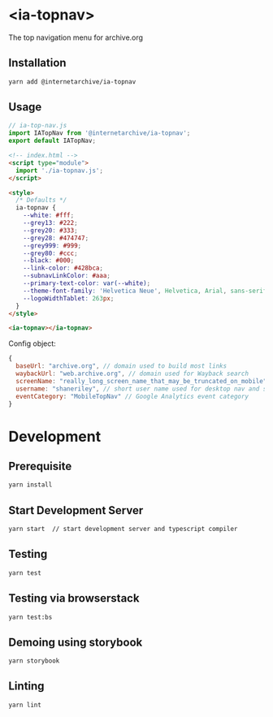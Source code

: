 # \<ia-topnav>

The top navigation menu for archive.org

## Installation

```bash
yarn add @internetarchive/ia-topnav
```

## Usage

```js
// ia-top-nav.js
import IATopNav from '@internetarchive/ia-topnav';
export default IATopNav;
```

```html
<!-- index.html -->
<script type="module">
  import './ia-topnav.js';
</script>

<style>
  /* Defaults */
  ia-topnav {
    --white: #fff;
    --grey13: #222;
    --grey20: #333;
    --grey28: #474747;
    --grey999: #999;
    --grey80: #ccc;
    --black: #000;
    --link-color: #428bca;
    --subnavLinkColor: #aaa;
    --primary-text-color: var(--white);
    --theme-font-family: 'Helvetica Neue', Helvetica, Arial, sans-serif;
    --logoWidthTablet: 263px;
  }
</style>

<ia-topnav></ia-topnav>
```

Config object:

```js
{
  baseUrl: "archive.org", // domain used to build most links
  waybackUrl: "web.archive.org", // domain used for Wayback search
  screenName: "really_long_screen_name_that_may_be_truncated_on_mobile", // full screen name displayed in user menu
  username: "shaneriley", // short user name used for desktop nav and some link building
  eventCategory: "MobileTopNav" // Google Analytics event category
}
```

# Development

## Prerequisite

```bash
yarn install
```

## Start Development Server

```bash
yarn start  // start development server and typescript compiler
```

## Testing

```bash
yarn test
```

## Testing via browserstack

```bash
yarn test:bs
```

## Demoing using storybook

```bash
yarn storybook
```

## Linting

```bash
yarn lint
```
